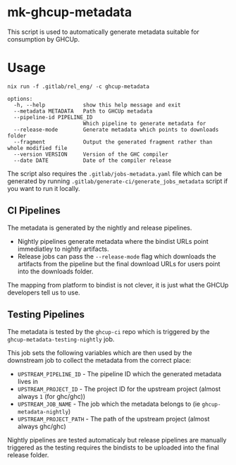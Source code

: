 # mk-ghcup-metadata

This script is used to automatically generate metadata suitable for consumption by
GHCUp.

# Usage

```
nix run -f .gitlab/rel_eng/ -c ghcup-metadata
```

```
options:
  -h, --help            show this help message and exit
  --metadata METADATA   Path to GHCUp metadata
  --pipeline-id PIPELINE_ID
                        Which pipeline to generate metadata for
  --release-mode        Generate metadata which points to downloads folder
  --fragment            Output the generated fragment rather than whole modified file
  --version VERSION     Version of the GHC compiler
  --date DATE           Date of the compiler release
```

The script also requires the `.gitlab/jobs-metadata.yaml` file which can be generated
by running `.gitlab/generate-ci/generate_jobs_metadata` script if you want to run it locally.


## CI Pipelines

The metadata is generated by the nightly and release pipelines.

* Nightly pipelines generate metadata where the bindist URLs point immediatley to
  nightly artifacts.
* Release jobs can pass the `--release-mode` flag which downloads the artifacts from
  the pipeline but the final download URLs for users point into the downloads folder.

The mapping from platform to bindist is not clever, it is just what the GHCUp developers
tell us to use.

## Testing Pipelines

The metadata is tested by the `ghcup-ci` repo which is triggered by the
`ghcup-metadata-testing-nightly` job.

This job sets the following variables which are then used by the downstream job
to collect the metadata from the correct place:

* `UPSTREAM_PIPELINE_ID`  - The pipeline ID which the generated metadata lives in
* `UPSTREAM_PROJECT_ID`   - The project ID for the upstream project (almost always `1` (for ghc/ghc))
* `UPSTREAM_JOB_NAME`     - The job which the metadata belongs to (ie `ghcup-metadata-nightly`)
* `UPSTREAM_PROJECT_PATH` - The path of the upstream project (almost always ghc/ghc)

Nightly pipelines are tested automaticaly but release pipelines are manually triggered
as the testing requires the bindists to be uploaded into the final release folder.



